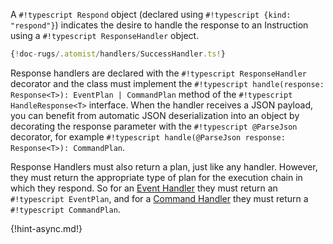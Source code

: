 A `#!typescript Respond` object (declared using `#!typescript {kind: "respond"}`)
indicates the desire to handle the response to an Instruction using a
`#!typescript ResponseHandler` object.

```typescript
{!doc-rugs/.atomist/handlers/SuccessHandler.ts!}
```

Response handlers are declared with the `#!typescript ResponseHandler` decorator
and the class must implement the
`#!typescript handle(response: Response<T>): EventPlan | CommandPlan` method of the
`#!typescript HandleResponse<T>` interface. When the handler receives a JSON
payload, you can benefit from automatic JSON deserialization into an object by
decorating the response parameter with the `#!typescript @ParseJson` decorator,
for example `#!typescript handle(@ParseJson response: Response<T>): CommandPlan`.

Response Handlers must also return a plan, just like any handler. However, they
must return the appropriate type of plan for the execution chain in which they
respond. So for an [Event Handler](/user-guide/rug/event-handlers.md) they must
return an `#!typescript EventPlan`, and for a [Command Handler](/user-guide/rug/command-handlers.md)
they must return a `#!typescript CommandPlan`.

{!hint-async.md!}
